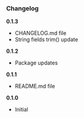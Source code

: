 ### Changelog

**0.1.3**

* CHANGELOG.md file
* String fields trim() update

**0.1.2**

* Package updates

**0.1.1**

* README.md file

**0.1.0**

* Initial
